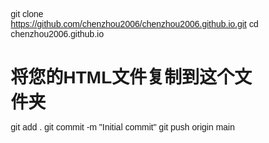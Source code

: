 git clone https://github.com/chenzhou2006/chenzhou2006.github.io.git
cd chenzhou2006.github.io
# 将您的HTML文件复制到这个文件夹
git add .
git commit -m "Initial commit"
git push origin main
<!DOCTYPE html>
<html lang="zh-CN">
<head>
    <meta charset="UTF-8">
    <meta name="viewport" content="width=device-width, initial-scale=1.0">
    <title>BE YOU PHOTOS - 个性摄影网站</title>
    <style>
        * {
            margin: 0;
            padding: 0;
            box-sizing: border-box;
            font-family: 'Arial', sans-serif;
        }
        
        body {
            background-color: #f5f5f5;
            color: #333;
        }
        
        header {
            background-color: white;
            color: #024059;
            padding: 1rem 0;
            position: fixed;
            width: 100%;
            top: 0;
            z-index: 1000;
            box-shadow: 0 2px 10px rgba(0,0,0,0.1);
        }
        
        .container {
            width: 90%;
            max-width: 1200px;
            margin: 0 auto;
        }
        
        nav {
            display: flex;
            justify-content: space-between;
            align-items: center;
        }
        
        .logo {
            font-size: 1.5rem;
            font-weight: bold;
            color: #069dbf;
        }
        
        .nav-links {
            display: flex;
            list-style: none;
        }
        
        .nav-links li {
            margin-left: 2rem;
        }
        
        .nav-links a {
            color: #024059;
            text-decoration: none;
            transition: color 0.3s;
            font-weight: 500;
        }
        
        .nav-links a:hover {
            color: #069dbf;
        }
        
        .hero {
            height: 100vh;
            background: url('https://images.unsplash.com/photo-1492684223066-81342ee5ff30') center/cover no-repeat;
            display: flex;
            align-items: center;
            justify-content: center;
            text-align: center;
            margin-top: 60px;
            position: relative;
        }
        
        .hero::after {
            content: '';
            position: absolute;
            top: 0;
            left: 0;
            width: 100%;
            height: 100%;
            background-color: rgba(2, 64, 89, 0.6);
        }
        
        .hero-content {
            z-index: 1;
            color: white;
        }
        
        .hero h1 {
            font-size: 3rem;
            margin-bottom: 1rem;
        }
        
        .hero p {
            font-size: 1.2rem;
            margin-bottom: 2rem;
        }
        
        .btn {
            display: inline-block;
            background-color: #069dbf;
            color: white;
            padding: 0.8rem 1.5rem;
            border-radius: 5px;
            text-decoration: none;
            transition: background-color 0.3s;
        }
        
        .btn:hover {
            background-color: #057a96;
        }
        
        .gallery {
            padding: 4rem 0;
        }
        
        .section-title {
            text-align: center;
            margin-bottom: 2rem;
            font-size: 2rem;
            color: #024059;
        }
        
        .photo-grid {
            display: grid;
            grid-template-columns: repeat(auto-fill, minmax(300px, 1fr));
            gap: 1rem;
        }
        
        .photo-item {
            position: relative;
            overflow: hidden;
            border-radius: 5px;
            box-shadow: 0 3px 10px rgba(0, 0, 0, 0.2);
            transition: transform 0.3s;
        }
        
        .photo-item:hover {
            transform: scale(1.03);
        }
        
        .photo-item img {
            width: 100%;
            height: 300px;
            object-fit: cover;
            display: block;
        }
        
        /* 无图片上传的灰色背景样式 */
        .no-image-placeholder {
            width: 100%;
            height: 300px;
            background-color: #e0e0e0;
            display: flex;
            align-items: center;
            justify-content: center;
            color: #757575;
            font-size: 1.2rem;
            font-weight: bold;
        }
        
        .photo-info {
            position: absolute;
            bottom: 0;
            left: 0;
            right: 0;
            background: rgba(2, 64, 89, 0.8);
            color: white;
            padding: 1rem;
            transform: translateY(100%);
            transition: transform 0.3s;
        }
        
        .photo-item:hover .photo-info {
            transform: translateY(0);
        }
        
        /* 上传区域样式 */
        .upload-section {
            padding: 4rem 0;
            background-color: white;
        }
        
        .upload-container {
            max-width: 600px;
            margin: 0 auto;
            padding: 2rem;
            background-color: #f9f9f9;
            border-radius: 8px;
            box-shadow: 0 2px 10px rgba(0,0,0,0.1);
        }
        
        .upload-form {
            display: flex;
            flex-direction: column;
        }
        
        .form-group {
            margin-bottom: 1.5rem;
        }
        
        .form-group label {
            display: block;
            margin-bottom: 0.5rem;
            font-weight: 500;
            color: #024059;
        }
        
        .form-group input,
        .form-group textarea,
        .form-group select {
            width: 100%;
            padding: 0.8rem;
            border: 1px solid #ddd;
            border-radius: 4px;
            font-size: 1rem;
        }
        
        .form-group textarea {
            min-height: 100px;
            resize: vertical;
        }
        
        .file-upload {
            display: flex;
            flex-direction: column;
            align-items: center;
            padding: 2rem;
            border: 2px dashed #069dbf;
            border-radius: 8px;
            background-color: rgba(6, 157, 191, 0.05);
            cursor: pointer;
            transition: all 0.3s;
        }
        
        .file-upload:hover {
            background-color: rgba(6, 157, 191, 0.1);
        }
        
        .file-upload i {
            font-size: 2rem;
            color: #069dbf;
            margin-bottom: 1rem;
        }
        
        .file-upload p {
            color: #069dbf;
            text-align: center;
        }
        
        #fileInput {
            display: none;
        }
        
        .preview-container {
            margin-top: 1rem;
            display: none;
        }
        
        .preview-image {
            max-width: 100%;
            max-height: 200px;
            margin-top: 1rem;
            border-radius: 4px;
        }
        
        .upload-btn {
            background-color: #069dbf;
            color: white;
            border: none;
            padding: 1rem;
            border-radius: 5px;
            font-size: 1rem;
            cursor: pointer;
            transition: background-color 0.3s;
        }
        
        .upload-btn:hover {
            background-color: #057a96;
        }
        
        .upload-btn:disabled {
            background-color: #cccccc;
            cursor: not-allowed;
        }
        
        .status-message {
            margin-top: 1rem;
            padding: 0.8rem;
            border-radius: 4px;
            text-align: center;
            display: none;
        }
        
        .success {
            background-color: #d4edda;
            color: #155724;
        }
        
        .error {
            background-color: #f8d7da;
            color: #721c24;
        }
        
        .processing {
            background-color: #e2e3e5;
            color: #383d41;
        }
        
        /* 审核状态指示器 */
        .status-indicator {
            display: inline-block;
            padding: 0.3rem 0.6rem;
            border-radius: 20px;
            font-size: 0.8rem;
            font-weight: bold;
            margin-left: 1rem;
        }
        
        .status-pending {
            background-color: #fff3cd;
            color: #856404;
        }
        
        .status-approved {
            background-color: #d4edda;
            color: #155724;
        }
        
        .status-rejected {
            background-color: #f8d7da;
            color: #721c24;
        }
        
        /* 审核拒绝原因 */
        .rejection-reason {
            margin-top: 0.5rem;
            padding: 0.5rem;
            background-color: rgba(248, 215, 218, 0.5);
            border-radius: 4px;
            font-size: 0.9rem;
        }
        
        /* 照片详情模态框 */
        .modal {
            display: none;
            position: fixed;
            top: 0;
            left: 0;
            width: 100%;
            height: 100%;
            background-color: rgba(0, 0, 0, 0.8);
            z-index: 2000;
            overflow-y: auto;
        }
        
        .modal-content {
            background-color: white;
            margin: 3rem auto;
            padding: 2rem;
            border-radius: 8px;
            max-width: 800px;
            width: 90%;
            position: relative;
        }
        
        .close-modal {
            position: absolute;
            top: 1rem;
            right: 1rem;
            font-size: 1.5rem;
            cursor: pointer;
            color: #024059;
        }
        
        .photo-detail {
            display: flex;
            flex-direction: column;
            gap: 2rem;
        }
        
        @media (min-width: 768px) {
            .photo-detail {
                flex-direction: row;
            }
        }
        
        .photo-large {
            flex: 1;
        }
        
        .photo-large img {
            width: 100%;
            max-height: 500px;
            object-fit: contain;
            border-radius: 8px;
        }
        
        /* 详情页无图片样式 */
        .no-image-detail {
            width: 100%;
            height: 400px;
            background-color: #e0e0e0;
            display: flex;
            align-items: center;
            justify-content: center;
            color: #757575;
            font-size: 1.5rem;
            font-weight: bold;
            border-radius: 8px;
        }
        
        .photo-meta {
            flex: 1;
        }
        
        .photo-title {
            font-size: 1.5rem;
            margin-bottom: 1rem;
            color: #024059;
        }
        
        .photo-description {
            margin-bottom: 1.5rem;
            line-height: 1.6;
        }
        
        .photo-stats {
            display: flex;
            gap: 1rem;
            margin-bottom: 1.5rem;
        }
        
        .like-btn {
            background: none;
            border: none;
            cursor: pointer;
            display: flex;
            align-items: center;
            gap: 0.5rem;
            font-size: 1rem;
            color: #024059;
        }
        
        .like-btn.liked {
            color: #e74c3c;
        }
        
        .like-count {
            font-weight: bold;
        }
        
        .comments-section {
            margin-top: 2rem;
        }
        
        .comments-title {
            font-size: 1.2rem;
            margin-bottom: 1rem;
            color: #024059;
        }
        
        .comment-list {
            max-height: 300px;
            overflow-y: auto;
            margin-bottom: 1.5rem;
        }
        
        .comment-item {
            padding: 0.8rem 0;
            border-bottom: 1px solid #eee;
        }
        
        .comment-author {
            font-weight: bold;
            margin-bottom: 0.3rem;
        }
        
        .comment-text {
            line-height: 1.5;
        }
        
        .comment-form {
            display: flex;
            gap: 1rem;
        }
        
        .comment-input {
            flex: 1;
            padding: 0.8rem;
            border: 1px solid #ddd;
            border-radius: 4px;
        }
        
        .comment-submit {
            background-color: #069dbf;
            color: white;
            border: none;
            padding: 0 1.5rem;
            border-radius: 4px;
            cursor: pointer;
        }
        
        /* 条款和政策页面样式 */
        .terms-policy-page {
            padding: 4rem 0;
            background-color: white;
        }
        
        .terms-policy-container {
            max-width: 800px;
            margin: 0 auto;
            padding: 2rem;
            background-color: #f9f9f9;
            border-radius: 8px;
            box-shadow: 0 2px 10px rgba(0,0,0,0.1);
        }
        
        .terms-policy-title {
            font-size: 2rem;
            margin-bottom: 2rem;
            color: #024059;
            text-align: center;
        }
        
        .terms-policy-content {
            line-height: 1.8;
        }
        
        .terms-policy-content h2 {
            font-size: 1.5rem;
            margin: 2rem 0 1rem;
            color: #024059;
        }
        
        .terms-policy-content p {
            margin-bottom: 1rem;
        }
        
        .terms-policy-content ul {
            margin-bottom: 1rem;
            padding-left: 2rem;
        }
        
        footer {
            background-color: #024059;
            color: white;
            text-align: center;
            padding: 2rem 0;
            margin-top: 2rem;
        }
        
        /* 响应式设计 */
        @media (max-width: 768px) {
            .nav-links {
                display: none;
            }
            
            .hero h1 {
                font-size: 2rem;
            }
            
            .photo-grid {
                grid-template-columns: 1fr;
            }
            
            .upload-container {
                padding: 1rem;
            }
            
            .photo-detail {
                flex-direction: column;
            }
        }
    </style>
    <link rel="stylesheet" href="https://cdnjs.cloudflare.com/ajax/libs/font-awesome/6.0.0-beta3/css/all.min.css">
</head>
<body>
    <header>
        <div class="container">
            <nav>
                <div class="logo">BE YOU PHOTOS</div>
                <ul class="nav-links">
                    <li><a href="#home">首页</a></li>
                    <li><a href="#gallery">作品集</a></li>
                    <li><a href="#upload">上传作品</a></li>
                    <li><a href="#about">关于我们</a></li>
                    <li><a href="#contact">联系</a></li>
                </ul>
            </nav>
        </div>
    </header>
    
    <section class="hero" id="home">
        <div class="hero-content">
            <h1>展现真实的你</h1>
            <p>BE YOU PHOTOS - 捕捉生活瞬间</p>
            <a href="#gallery" class="btn">查看作品</a>
        </div>
    </section>
    
    <section class="gallery" id="gallery">
        <div class="container">
            <h2 class="section-title">我们的作品</h2>
            <div class="photo-grid" id="photoGrid">
                <!-- 照片将通过JavaScript动态加载 -->
            </div>
        </div>
    </section>
    
    <section class="upload-section" id="upload">
        <div class="container">
            <h2 class="section-title">上传你的作品</h2>
            <div class="upload-container">
                <form class="upload-form" id="uploadForm">
                    <div class="form-group">
                        <label for="photoTitle">作品标题</label>
                        <input type="text" id="photoTitle" name="photoTitle" required>
                    </div>
                    
                    <div class="form-group">
                        <label for="photoDescription">作品描述</label>
                        <textarea id="photoDescription" name="photoDescription" required></textarea>
                    </div>
                    
                    <div class="form-group">
                        <label for="photoCategory">作品类别</label>
                        <select id="photoCategory" name="photoCategory" required>
                            <option value="">请选择类别</option>
                            <option value="portrait">个性人像</option>
                            <option value="landscape">自然风光</option>
                            <option value="documentary">人文纪实</option>
                            <option value="creative">创意摄影</option>
                            <option value="event">活动摄影</option>
                            <option value="love">LOVE</option>
                        </select>
                    </div>
                    
                    <div class="form-group">
                        <label>上传照片</label>
                        <div class="file-upload" id="fileUploadArea">
                            <i class="fas fa-cloud-upload-alt"></i>
                            <p>点击或拖拽文件到此处上传</p>
                            <p>支持 JPG, PNG 格式，最大 5MB</p>
                            <input type="file" id="fileInput" accept="image/jpeg, image/png" required>
                        </div>
                        <div class="preview-container" id="previewContainer">
                            <p>预览:</p>
                            <img class="preview-image" id="previewImage">
                        </div>
                    </div>
                    
                    <div class="form-group">
                        <label>
                            <input type="checkbox" id="termsCheckbox" name="termsCheckbox" required>
                            我同意 <a href="terms.html" style="color: #069dbf;">服务条款</a> 和 <a href="privacy.html" style="color: #069dbf;">隐私政策</a>
                        </label>
                    </div>
                    
                    <button type="submit" class="upload-btn" id="uploadBtn" disabled>提交审核</button>
                    
                    <div class="status-message" id="statusMessage"></div>
                </form>
            </div>
        </div>
    </section>
    
    <!-- 照片详情模态框 -->
    <div class="modal" id="photoModal">
        <div class="modal-content">
            <span class="close-modal" id="closeModal">&times;</span>
            <div class="photo-detail" id="photoDetail">
                <!-- 内容将通过JavaScript动态加载 -->
            </div>
        </div>
    </div>
    
    <!-- 服务条款页面 (实际应用中应为单独HTML文件) -->
    <div id="termsPage" class="terms-policy-page" style="display: none;">
        <div class="container">
            <div class="terms-policy-container">
                <h1 class="terms-policy-title">服务条款</h1>
                <div class="terms-policy-content">
                    <h2>1. 接受条款</h2>
                    <p>通过访问和使用BE YOU PHOTOS网站，您同意遵守本服务条款的所有条款和条件。</p>
                    
                    <h2>2. 服务描述</h2>
                    <p>BE YOU PHOTOS提供摄影作品展示、分享和交流的平台服务。</p>
                    
                    <h2>3. 用户责任</h2>
                    <p>用户需保证上传的内容不侵犯任何第三方的知识产权或其他权利。</p>
                    
                    <h2>4. 内容所有权</h2>
                    <p>用户保留对其上传内容的所有权利，但授予BE YOU PHOTOS展示和分发这些内容的非独家权利。</p>
                    
                    <h2>5. 隐私政策</h2>
                    <p>我们的隐私政策解释了如何处理您的个人数据并保护您的隐私。</p>
                    
                    <h2>6. 免责声明</h2>
                    <p>BE YOU PHOTOS不对用户上传内容的准确性、完整性或实用性做出任何保证。</p>
                    
                    <h2>7. 服务变更</h2>
                    <p>我们保留随时修改或终止服务的权利，恕不另行通知。</p>
                    
                    <h2>8. 法律适用</h2>
                    <p>本条款受中华人民共和国法律管辖并据其解释。</p>
                    
                    <p><a href="#" onclick="hideTermsPage()" style="color: #069dbf;">返回网站</a></p>
                </div>
            </div>
        </div>
    </div>
    
    <!-- 隐私政策页面 (实际应用中应为单独HTML文件) -->
    <div id="privacyPage" class="terms-policy-page" style="display: none;">
        <div class="container">
            <div class="terms-policy-container">
                <h1 class="terms-policy-title">隐私政策</h1>
                <div class="terms-policy-content">
                    <h2>1. 信息收集</h2>
                    <p>我们可能收集以下信息：</p>
                    <ul>
                        <li>您提供的个人信息（如姓名、电子邮件地址）</li>
                        <li>您上传的内容和元数据</li>
                        <li>设备和使用信息</li>
                    </ul>
                    
                    <h2>2. 信息使用</h2>
                    <p>我们使用收集的信息来：</p>
                    <ul>
                        <li>提供、维护和改进我们的服务</li>
                        <li>与您沟通</li>
                        <li>保护我们的服务和用户</li>
                    </ul>
                    
                    <h2>3. 信息共享</h2>
                    <p>我们不会出售您的个人信息。我们可能在以下情况下共享信息：</p>
                    <ul>
                        <li>获得您的同意</li>
                        <li>为提供您要求的服务</li>
                        <li>遵守法律要求</li>
                    </ul>
                    
                    <h2>4. 数据安全</h2>
                    <p>我们采取合理措施保护您的信息，但无法保证绝对安全。</p>
                    
                    <h2>5. 您的权利</h2>
                    <p>您有权：</p>
                    <ul>
                        <li>访问和更新您的个人信息</li>
                        <li>删除您的账户</li>
                        <li>限制或反对某些数据处理</li>
                    </ul>
                    
                    <h2>6. 政策变更</h2>
                    <p>我们可能不时更新本政策，更新将在网站上发布。</p>
                    
                    <h2>7. 联系我们</h2>
                    <p>如有任何隐私相关问题，请通过contact@beyouphotos.com与我们联系。</p>
                    
                    <p><a href="#" onclick="hidePrivacyPage()" style="color: #069dbf;">返回网站</a></p>
                </div>
            </div>
        </div>
    </div>
    
    <footer>
        <div class="container">
            <p>&copy; 2025 BE YOU PHOTOS. 保留所有权利.</p>
            <p><a href="terms.html" style="color: white;">服务条款</a> | <a href="privacy.html" style="color: white;">隐私政策</a></p>
        </div>
    </footer>
    
    <script>
        // 照片数据
        const photos = [
            {
                id: 1,
                title: '个性人像',
                description: '展现你独特的个性',
                url: null, // 设置为null表示无图片
                category: 'portrait',
                status: 'approved',
                likes: 42,
                liked: false,
                comments: [
                    { id: 1, author: '摄影爱好者', text: '期待看到更多个性人像作品！' },
                    { id: 2, author: '艺术评论家', text: '这个分类很有潜力，等待上传。' }
                ]
            },
            {
                id: 2,
                title: '自然风光',
                description: '发现旅途中的美丽',
                url: 'https://images.unsplash.com/photo-1506744038136-46273834b3fb',
                category: 'landscape',
                status: 'approved',
                likes: 28,
                liked: false,
                comments: [
                    { id: 1, author: '旅行达人', text: '这是在哪里拍的？太美了！' },
                    { id: 2, author: '户外爱好者', text: '色彩和构图都太棒了！' }
                ]
            },
            {
                id: 3,
                title: '人文纪实',
                description: '捕捉最真实的瞬间',
                url: 'https://images.unsplash.com/photo-1527689368864-3a821dbccc34',
                category: 'documentary',
                status: 'approved',
                likes: 35,
                liked: false,
                comments: [
                    { id: 1, author: '社会观察者', text: '这张照片讲述了一个深刻的故事。' }
                ]
            },
            {
                id: 4,
                title: '创意摄影',
                description: '突破常规的视觉表达',
                url: null, // 设置为null表示无图片
                category: 'creative',
                status: 'approved',
                likes: 56,
                liked: false,
                comments: [
                    { id: 1, author: '创意总监', text: '创意摄影需要更多作品展示！' },
                    { id: 2, author: '设计师', text: '期待看到有创意的作品。' }
                ]
            },
            {
                id: 5,
                title: 'LOVE',
                description: '记录你们的美好时光',
                url: null, // 设置为null表示无图片
                category: 'love',
                status: 'approved',
                likes: 89,
                liked: false,
                comments: [
                    { id: 1, author: '浪漫主义者', text: '等待上传爱的瞬间！' }
                ]
            },
            {
                id: 6,
                title: '活动摄影',
                description: '精彩瞬间不容错过',
                url: 'https://images.unsplash.com/photo-1540575467063-178a50c2df87',
                category: 'event',
                status: 'approved',
                likes: 17,
                liked: false,
                comments: [
                    { id: 1, author: '活动策划', text: '完美捕捉了活动的氛围！' }
                ]
            }
        ];
        
        // 用户上传的照片 (模拟数据库)
        let userUploads = [];
        
        // 审核拒绝原因列表
        const rejectionReasons = [
            "照片内容不符合社区准则",
            "照片质量不达标（模糊、过暗等）",
            "包含不适当的内容",
            "涉嫌侵犯他人版权",
            "标题或描述不符合要求"
        ];
        
        // DOM 元素
        const fileUploadArea = document.getElementById('fileUploadArea');
        const fileInput = document.getElementById('fileInput');
        const previewContainer = document.getElementById('previewContainer');
        const previewImage = document.getElementById('previewImage');
        const uploadForm = document.getElementById('uploadForm');
        const uploadBtn = document.getElementById('uploadBtn');
        const statusMessage = document.getElementById('statusMessage');
        const photoGrid = document.getElementById('photoGrid');
        const photoModal = document.getElementById('photoModal');
        const closeModal = document.getElementById('closeModal');
        const photoDetail = document.getElementById('photoDetail');
        const termsPage = document.getElementById('termsPage');
        const privacyPage = document.getElementById('privacyPage');
        
        // 当前查看的照片ID
        let currentPhotoId = null;
        
        // 检查URL参数，判断是否显示条款或隐私页面
        function checkUrlParams() {
            const urlParams = new URLSearchParams(window.location.search);
            const page = urlParams.get('page');
            
            if (page === 'terms') {
                showTermsPage();
            } else if (page === 'privacy') {
                showPrivacyPage();
            }
        }
        
        // 显示服务条款页面
        function showTermsPage() {
            document.querySelectorAll('section, footer').forEach(el => el.style.display = 'none');
            termsPage.style.display = 'block';
        }
        
        // 隐藏服务条款页面
        function hideTermsPage() {
            termsPage.style.display = 'none';
            document.querySelectorAll('section, footer').forEach(el => el.style.display = 'block');
            history.pushState(null, '', window.location.pathname);
        }
        
        // 显示隐私政策页面
        function showPrivacyPage() {
            document.querySelectorAll('section, footer').forEach(el => el.style.display = 'none');
            privacyPage.style.display = 'block';
        }
        
        // 隐藏隐私政策页面
        function hidePrivacyPage() {
            privacyPage.style.display = 'none';
            document.querySelectorAll('section, footer').forEach(el => el.style.display = 'block');
            history.pushState(null, '', window.location.pathname);
        }
        
        // 加载照片到网格
        function loadPhotos() {
            // 清空现有内容
            photoGrid.innerHTML = '';
            
            // 加载示例照片
            photos.forEach(photo => {
                const photoItem = createPhotoItem(photo);
                photoGrid.appendChild(photoItem);
            });
            
            // 加载用户上传的照片
            userUploads.forEach(photo => {
                const photoItem = createPhotoItem(photo);
                photoGrid.appendChild(photoItem);
            });
        }
        
        // 创建照片项
        function createPhotoItem(photo) {
            const photoItem = document.createElement('div');
            photoItem.className = 'photo-item';
            photoItem.dataset.id = photo.id;
            
            let statusBadge = '';
            if (photo.status !== 'approved') {
                const statusText = photo.status === 'pending' ? '审核中' : '未通过';
                const statusClass = photo.status === 'pending' ? 'status-pending' : 'status-rejected';
                statusBadge = `<span class="status-indicator ${statusClass}">${statusText}</span>`;
            }
            
            let rejectionReason = '';
            if (photo.status === 'rejected' && photo.rejectionReason) {
                rejectionReason = `<div class="rejection-reason">拒绝原因: ${photo.rejectionReason}</div>`;
            }
            
            // 判断是否有图片，没有则显示灰色背景和提示文字
            const imageContent = photo.url 
                ? `<img src="${photo.url}" alt="${photo.title}">`
                : `<div class="no-image-placeholder">无图片上传</div>`;
            
            photoItem.innerHTML = `
                ${imageContent}
                <div class="photo-info">
                    <h3>${photo.title} ${statusBadge}</h3>
                    <p>${photo.description}</p>
                    ${rejectionReason}
                </div>
            `;
            
            // 添加点击事件打开详情模态框
            photoItem.addEventListener('click', () => {
                openPhotoDetail(photo.id);
            });
            
            return photoItem;
        }
        
        // 打开照片详情
        function openPhotoDetail(photoId) {
            currentPhotoId = photoId;
            
            // 合并示例照片和用户上传照片
            const allPhotos = [...photos, ...userUploads];
            const photo = allPhotos.find(p => p.id == photoId);
            
            if (!photo) return;
            
            // 判断是否有图片，没有则显示灰色背景和提示文字
            const imageContent = photo.url 
                ? `<img src="${photo.url}" alt="${photo.title}">`
                : `<div class="no-image-detail">无图片上传</div>`;
            
            // 构建详情内容
            photoDetail.innerHTML = `
                <div class="photo-large">
                    ${imageContent}
                </div>
                <div class="photo-meta">
                    <h2 class="photo-title">${photo.title}</h2>
                    <p class="photo-description">${photo.description}</p>
                    
                    <div class="photo-stats">
                        <button class="like-btn ${photo.liked ? 'liked' : ''}" id="likeBtn">
                            <i class="fas fa-heart"></i>
                            <span class="like-count">${photo.likes}</span>
                        </button>
                    </div>
                    
                    <div class="comments-section">
                        <h3 class="comments-title">评论 (${photo.comments.length})</h3>
                        <div class="comment-list" id="commentList">
                            ${photo.comments.map(comment => `
                                <div class="comment-item">
                                    <div class="comment-author">${comment.author}</div>
                                    <div class="comment-text">${comment.text}</div>
                                </div>
                            `).join('')}
                        </div>
                        
                        <form class="comment-form" id="commentForm">
                            <input type="text" class="comment-input" id="commentInput" placeholder="写下你的评论..." required>
                            <button type="submit" class="comment-submit">发送</button>
                        </form>
                    </div>
                </div>
            `;
            
            // 添加点赞事件
            const likeBtn = document.getElementById('likeBtn');
            if (likeBtn) {
                likeBtn.addEventListener('click', () => {
                    toggleLike(photoId);
                });
            }
            
            // 添加评论事件
            const commentForm = document.getElementById('commentForm');
            if (commentForm) {
                commentForm.addEventListener('submit', (e) => {
                    e.preventDefault();
                    addComment(photoId);
                });
            }
            
            // 显示模态框
            photoModal.style.display = 'block';
            document.body.style.overflow = 'hidden';
        }
        
        // 关闭照片详情
        function closePhotoDetail() {
            photoModal.style.display = 'none';
            document.body.style.overflow = 'auto';
        }
        
        // 切换点赞状态
        function toggleLike(photoId) {
            // 合并示例照片和用户上传照片
            const allPhotos = [...photos, ...userUploads];
            const photo = allPhotos.find(p => p.id == photoId);
            
            if (!photo) return;
            
            photo.liked = !photo.liked;
            photo.likes += photo.liked ? 1 : -1;
            
            // 更新UI
            const likeBtn = document.getElementById('likeBtn');
            if (likeBtn) {
                likeBtn.classList.toggle('liked');
                const likeCount = likeBtn.querySelector('.like-count');
                if (likeCount) {
                    likeCount.textContent = photo.likes;
                }
            }
            
            // 更新网格中的照片
            loadPhotos();
        }
        
        // 添加评论
        function addComment(photoId) {
            const commentInput = document.getElementById('commentInput');
            const commentText = commentInput.value.trim();
            
            if (!commentText) return;
            
            // 合并示例照片和用户上传照片
            const allPhotos = [...photos, ...userUploads];
            const photo = allPhotos.find(p => p.id == photoId);
            
            if (!photo) return;
            
            // 创建新评论
            const newComment = {
                id: Date.now(),
                author: '我', // 实际应用中应该是登录用户的名字
                text: commentText
            };
            
            photo.comments.push(newComment);
            
            // 更新评论列表
            const commentList = document.getElementById('commentList');
            if (commentList) {
                const commentItem = document.createElement('div');
                commentItem.className = 'comment-item';
                commentItem.innerHTML = `
                    <div class="comment-author">${newComment.author}</div>
                    <div class="comment-text">${newComment.text}</div>
                `;
                commentList.appendChild(commentItem);
            }
            
            // 清空输入框
            commentInput.value = '';
            
            // 更新网格中的照片
            loadPhotos();
        }
        
        // 文件上传区域点击事件
        fileUploadArea.addEventListener('click', () => {
            fileInput.click();
        });
        
        // 拖放功能
        fileUploadArea.addEventListener('dragover', (e) => {
            e.preventDefault();
            fileUploadArea.style.backgroundColor = 'rgba(6, 157, 191, 0.2)';
        });
        
        fileUploadArea.addEventListener('dragleave', () => {
            fileUploadArea.style.backgroundColor = 'rgba(6, 157, 191, 0.05)';
        });
        
        fileUploadArea.addEventListener('drop', (e) => {
            e.preventDefault();
            fileUploadArea.style.backgroundColor = 'rgba(6, 157, 191, 0.05)';
            
            if (e.dataTransfer.files.length) {
                fileInput.files = e.dataTransfer.files;
                handleFileSelect();
            }
        });
        
        // 文件选择变化事件
        fileInput.addEventListener('change', handleFileSelect);
        
        function handleFileSelect() {
            const file = fileInput.files[0];
            
            if (file) {
                // 检查文件类型
                if (!['image/jpeg', 'image/png'].includes(file.type)) {
                    showStatus('请上传 JPG 或 PNG 格式的图片', 'error');
                    return;
                }
                
                // 检查文件大小 (5MB)
                if (file.size > 5 * 1024 * 1024) {
                    showStatus('图片大小不能超过 5MB', 'error');
                    return;
                }
                
                // 显示预览
                const reader = new FileReader();
                reader.onload = (e) => {
                    previewImage.src = e.target.result;
                    previewContainer.style.display = 'block';
                    checkFormValidity();
                };
                reader.readAsDataURL(file);
            }
        }
        
        // 检查表单有效性
        function checkFormValidity() {
            const isFormValid = uploadForm.checkValidity();
            uploadBtn.disabled = !isFormValid;
        }
        
        // 表单输入变化事件
        uploadForm.addEventListener('input', checkFormValidity);
        
        // 表单提交事件
        uploadForm.addEventListener('submit', (e) => {
            e.preventDefault();
            
            // 禁用提交按钮
            uploadBtn.disabled = true;
            showStatus('正在上传并审核您的作品...', 'processing');
            
            // 模拟上传和审核过程
            setTimeout(() => {
                // 创建新照片对象
                const newPhoto = {
                    id: Date.now(),
                    title: document.getElementById('photoTitle').value,
                    description: document.getElementById('photoDescription').value,
                    category: document.getElementById('photoCategory').value,
                    url: previewImage.src,
                    status: 'pending', // 初始状态为审核中
                    likes: 0,
                    liked: false,
                    comments: []
                };
                
                // 添加到用户上传列表
                userUploads.push(newPhoto);
                
                // 模拟自动审核 (随机通过或拒绝)
                setTimeout(() => {
                    // 80% 通过率
                    const isApproved = Math.random() < 0.8;
                    newPhoto.status = isApproved ? 'approved' : 'rejected';
                    
                    // 如果拒绝，添加拒绝原因
                    if (!isApproved) {
                        const randomReason = rejectionReasons[Math.floor(Math.random() * rejectionReasons.length)];
                        newPhoto.rejectionReason = randomReason;
                    }
                    
                    // 重新加载照片
                    loadPhotos();
                    
                    // 显示审核结果
                    if (isApproved) {
                        showStatus('恭喜！您的作品已通过审核并发布。', 'success');
                    } else {
                        showStatus(`很遗憾，您的作品未通过审核。原因: ${newPhoto.rejectionReason}`, 'error');
                    }
                }, 2000);
                
                // 重置表单
                uploadForm.reset();
                previewContainer.style.display = 'none';
                checkFormValidity();
            }, 1500);
        });
        
        // 显示状态消息
        function showStatus(message, type) {
            statusMessage.textContent = message;
            statusMessage.className = `status-message ${type}`;
            statusMessage.style.display = 'block';
            
            // 3秒后自动隐藏
            if (type !== 'processing') {
                setTimeout(() => {
                    statusMessage.style.display = 'none';
                }, 5000);
            }
        }
        
        // 平滑滚动
        document.querySelectorAll('a[href^="#"]').forEach(anchor => {
            anchor.addEventListener('click', function(e) {
                e.preventDefault();
                
                document.querySelector(this.getAttribute('href')).scrollIntoView({
                    behavior: 'smooth'
                });
            });
        });
        
        // 关闭模态框事件
        closeModal.addEventListener('click', closePhotoDetail);
        
        // 点击模态框外部关闭
        window.addEventListener('click', (e) => {
            if (e.target === photoModal) {
                closePhotoDetail();
            }
        });
        
        // 页面加载完成后执行
        window.addEventListener('DOMContentLoaded', () => {
            loadPhotos();
            checkUrlParams();
        });
    </script>
</body>
</html>
